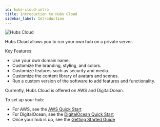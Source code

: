 ```yaml
---
id: hubs-cloud-intro
title: Introduction to Hubs Cloud
sidebar_label: Introduction
---
```


![Hubs Cloud](../img/hubs-cloud-logo.png)

Hubs Cloud allows you to run your own hub on a private server.

Key Features:

- Use your own domain name.
- Customize the branding, styling, and colors.
- Customize features such as security and media.
- Customize the content library of avatars and scenes.
- Run a custom version of the software to add features and functionality.

Currently, Hubs Cloud is offered on AWS and DigitalOcean.

To set up your hub:
  - For AWS, see the [AWS Quick Start](./hubs-cloud-aws-quick-start.md)
  - For DigitalOcean, see the [DigitalOcean Quick Start](./hubs-cloud-do-quick-start.md)
  - Once your hub is up, see the [Getting Started Guide](./hubs-cloud-getting-started.md)
